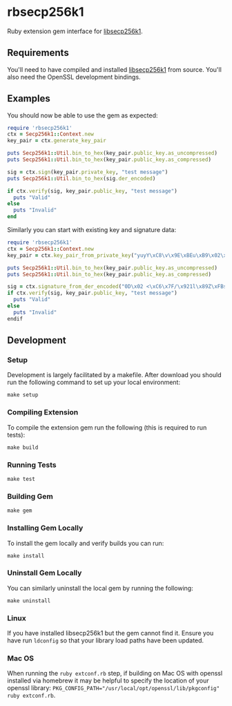 # rbsecp256k1

Ruby extension gem interface for [libsecp256k1](https://github.com/bitcoin-core/secp256k1).

## Requirements

You'll need to have compiled and installed [libsecp256k1](https://github.com/bitcoin-core/secp256k1) from source. You'll
also need the OpenSSL development bindings.

## Examples

You should now be able to use the gem as expected:

```ruby
require 'rbsecp256k1'
ctx = Secp256k1::Context.new
key_pair = ctx.generate_key_pair

puts Secp256k1::Util.bin_to_hex(key_pair.public_key.as_uncompressed)
puts Secp256k1::Util.bin_to_hex(key_pair.public_key.as_compressed)

sig = ctx.sign(key_pair.private_key, "test message")
puts Secp256k1::Util.bin_to_hex(sig.der_encoded)

if ctx.verify(sig, key_pair.public_key, "test message")
  puts "Valid"
else
  puts "Invalid"
end
```

Similarly you can start with existing key and signature data:

```ruby
require 'rbsecp256k1'
ctx = Secp256k1::Context.new
key_pair = ctx.key_pair_from_private_key("yuyY\xC8\v\x9E\xBEu\xB9\x02\xEA\xA5\x82V\xAC\xAA9\xA0\xA4U\"z\x99,J\x90\xADk8\xB2\xE1")

puts Secp256k1::Util.bin_to_hex(key_pair.public_key.as_uncompressed)
puts Secp256k1::Util.bin_to_hex(key_pair.public_key.as_compressed)

sig = ctx.signature_from_der_encoded("0D\x02 <\xC6\x7F/\x921l\x89Z\xFBs\x89p\xEE\x18u\x8B\x92\x9D\xA6\x84\xC5Y<t\xB7\xF1\f\xEE\f\x81J\x02 \t\"\xDF]\x1D\xA7W@^\xAAokH\b\x00\xE2L\xCF\x82\xA3\x05\x1E\x00\xF9\xFC\xB19\x0F\x93|\xB1f")
if ctx.verify(sig, key_pair.public_key, "test message")
  puts "Valid"
else
  puts "Invalid"
endif
```

## Development

### Setup

Development is largely facilitated by a makefile. After download you should run
the following command to set up your local environment:

```
make setup
```

### Compiling Extension

To compile the extension gem run the following (this is required to run tests):

```
make build
```

### Running Tests

```
make test
```

### Building Gem

```
make gem
```

### Installing Gem Locally

To install the gem locally and verify builds you can run:

```
make install
```

### Uninstall Gem Locally

You can similarly uninstall the local gem by running the following:

```
make uninstall
```

### Linux

If you have installed libsecp256k1 but the gem cannot find it. Ensure you have
run `ldconfig` so that your library load paths have been updated.

### Mac OS

When running the `ruby extconf.rb` step, if building on Mac OS with openssl
installed via homebrew it may be helpful to specify the location of your openssl
library: `PKG_CONFIG_PATH="/usr/local/opt/openssl/lib/pkgconfig" ruby extconf.rb`.
